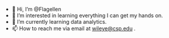 - 👋 Hi, I’m @Flagellen
- 👀 I’m interested in learning everything I can get my hands on. 
- 🌱 I’m currently learning data analytics.
- 📫 How to reach me via email at wileye@csp.edu .


<!---
Flagellen/Flagellen is a ✨ special ✨ repository because its `README.md` (this file) appears on your GitHub profile.
You can click the Preview link to take a look at your changes.
--->
